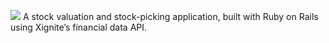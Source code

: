 ![](http://laurentcurau.com/images/smartvalue.png)
A stock valuation and stock-picking application, built with Ruby on Rails using Xignite’s financial data API.
